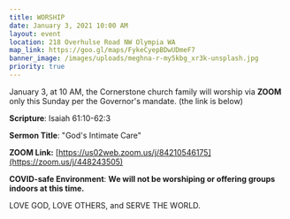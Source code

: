 ```yaml
---
title: WORSHIP
date: January 3, 2021 10:00 AM
layout: event
location: 218 Overhulse Road NW Olympia WA
map_link: https://goo.gl/maps/FykeCyepBDwUDmeF7
banner_image: /images/uploads/meghna-r-my5kbg_xr3k-unsplash.jpg
priority: true
---
```

January 3, at 10 AM, the Cornerstone church family will worship via **ZOOM** only this Sunday per the Governor's mandate. (the link is below)

**Scripture**: Isaiah 61:10-62:3

**Sermon Title**: "God's Intimate Care"

**ZOOM Link:** [https://us02web.zoom.us/j/84210546175](https://zoom.us/j/448243505)

**COVID-safe Environment**:   **We will not be worshiping or offering groups indoors at this time.**     

LOVE GOD, LOVE OTHERS, and SERVE THE WORLD.